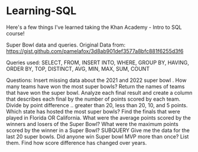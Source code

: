 # Learning-SQL
Here's a few things I've learned taking the Khan Academy - Intro to SQL course!

Super Bowl data and queries. 
Original Data from: https://gist.github.com/pamelafox/3d8ab901def3577a8bfc881f6255d3f6

Queries used: SELECT, FROM, INSERT INTO, WHERE, GROUP BY, HAVING, ORDER BY, TOP, DISTINCT, AVG, MIN, MAX, SUM, COUNT

Questions:
Insert missing data about the 2021 and 2022 super bowl .
How many teams have won the most super bowls?
Return the names of teams that have won the super bowl.
Analyze each final result and create a column that describes each final by the number of points scored by each team. Divide by point difference .. greater than 20, less than 20, 10, and 5 points.
Which state has hosted the most super bowls?
Find the finals that were played in Florida OR California.
What were the average points scored by the winners and losers of the Super Bowl?
What were the maximum points scored by the winner in a Super Bowl? SUBQUERY
Give me the data for the last 20 super bowls.
Did anyone win Super bowl MVP more than once? List them.
Find how score difference has changed over years.
